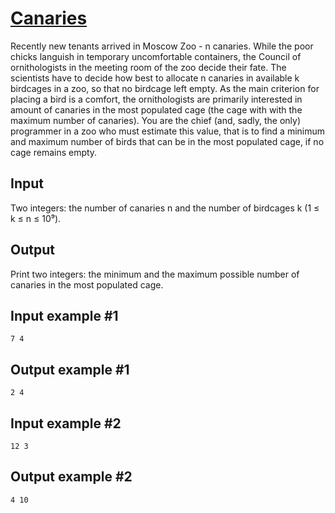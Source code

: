 # [Canaries](https://www.e-olymp.com/en/problems/5765)
Recently new tenants arrived in Moscow Zoo - n canaries. While the poor chicks languish in temporary uncomfortable containers, the Council of ornithologists in the meeting room of the zoo decide their fate. The scientists have to decide how best to allocate n canaries in available k birdcages in a zoo, so that no birdcage left empty. As the main criterion for placing a bird is a comfort, the ornithologists are primarily interested in amount of canaries in the most populated cage (the cage with with the maximum number of canaries). You are the chief (and, sadly, the only) programmer in a zoo who must estimate this value, that is to find a minimum and maximum number of birds that can be in the most populated cage, if no cage remains empty.

## Input
Two integers: the number of canaries n and the number of birdcages k (1 ≤ k ≤ n ≤ 10⁹).

## Output
Print two integers: the minimum and the maximum possible number of canaries in the most populated cage.

## Input example #1
```
7 4
```

## Output example #1
```
2 4
```

## Input example #2
```
12 3
```

## Output example #2
```
4 10
```
